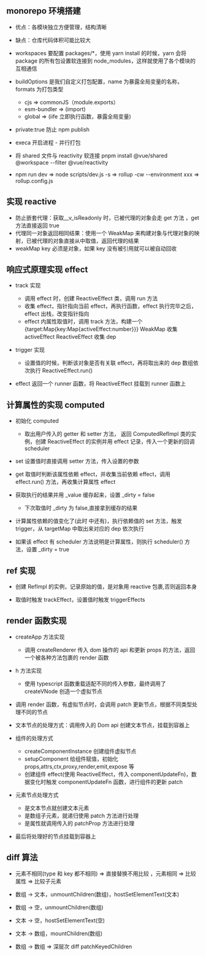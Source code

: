 ## monorepo 环境搭建

- 优点：各模块独立方便管理，结构清晰
- 缺点：仓库代码体积可能比较大

- workspaces 要配置 packages/\*，使用 yarn install 的时候，yarn 会将 package 的所有包设置软连接到 node_modules，这样就使用了各个模块的互相通信

- buildOptions 是我们自定义打包配置，name 为暴露全局变量的名称，formats 为打包类型

  - cjs => commonJS（module.exports）
  - esm-bundler => (import)
  - global => (iife 立即执行函数，暴露全局变量)

- private:true 防止 npm publish
- execa 开启进程 - 并行打包

- 将 shared 文件与 reactivity 软连接 pnpm install @vue/shared @workspace --filter @vue/reactivity

- npm run dev => node scripts/dev.js -s => rollup -cw --environment xxx => rollup.config.js

## 实现 reactive

- 防止嵌套代理：获取\_\_v_isReadonly 时，已被代理的对象会走 get 方法 ，get 方法直接返回 true
- 代理同一对象返回相同结果：使用一个 WeakMap 来构建对象与代理对象的映射，已被代理的对象直接从中取值，返回代理的结果
- weakMap key 必须是对象，如果 key 没有被引用就可以被自动回收

## 响应式原理实现 effect

- track 实现

  - 调用 effect 时，创建 ReactiveEffect 类，调用 run 方法
  - 收集 effect，指针指向当前 effect，再执行函数，effect 执行完毕之后，effect 出栈，改变指针指向
  - effect 内属性取值时，调用 track 方法，构建一个 {target:Map{key:Map{activeEffect:number}}} WeakMap 收集 activeEffect ReactiveEffect 收集 dep

- trigger 实现

  - 设置值的时候，判断该对象是否有关联 effect，再将取出来的 dep 数组依次执行 ReactiveEffect.run()

- effect 返回一个 runner 函数，将 ReactiveEffect 挂载到 runner 函数上

## 计算属性的实现 computed

- 初始化 computed

  - 取出用户传入的 getter 和 setter 方法， 返回 ComputedRefImpl 类的实例，创建 ReactiveEffect 的实例并用 effect 记录，传入一个更新的回调 scheduler

- set 设置值时直接调用 setter 方法，传入设置的参数

- get 取值时判断该属性依赖 effect，并收集当前依赖 effect，调用 effect.run() 方法，再收集计算属性 effect
- 获取执行的结果并用 \_value 缓存起来，设置 \_dirty = false

  - 下次取值时 \_dirty 为 false,直接拿到缓存的结果

- 计算属性依赖的值变化了(此时 中还有)，执行依赖值的 set 方法，触发 trigger，从 targetMap 中取出来对应的 dep 依次执行
- 如果该 effect 有 scheduler 方法说明是计算属性，则执行 scheduler() 方法，设置 \_dirty = true

## ref 实现

- 创建 RefImpl 的实例，记录原始的值，是对象用 reactive 包裹,否则返回本身

- 取值时触发 trackEffect，设置值时触发 triggerEffects

## render 函数实现

- createApp 方法实现

  - 调用 createRenderer 传入 dom 操作的 api 和更新 props 的方法，返回一个被各种方法包裹的 render 函数

- h 方法实现

  - 使用 typescript 函数重载适配不同的传入参数，最终调用了 createVNode 创造一个虚拟节点

- 调用 render 函数，有虚拟节点时，会调用 patch 更新节点，根据不同类型处理不同的节点

- 文本节点的处理方式：调用传入的 Dom api 创建文本节点，挂载到容器上

- 组件的处理方式

  - createComponentInstance 创建组件虚拟节点
  - setupComponent 给组件赋值，初始化 props,attrs,ctx,proxy,render,emit,expose 等
  - 创建组件 effect(使用 ReactiveEffect，传入 componentUpdateFn)，数据变化时触发 componentUpdateFn 函数，进行组件的更新 patch

- 元素节点处理方式

  - 是文本节点就创建文本元素
  - 是数组子元素，就递归使用 patch 方法进行处理
  - 是属性就调用传入的 patchProp 方法进行处理

- 最后将处理好的节点挂载到容器上

## diff 算法

- 元素不相同(type 和 key 都不相同) => 直接替换不用比较 ，元素相同 => 比较属性 => 比较子元素

- 数组 -> 文本，unmountChildren(数组)，hostSetElementText(文本)

- 数组 -> 空，unmountChildren(数组)

- 文本 -> 空，hostSetElementText(空)

- 文本 -> 数组，mountChildren(数组)

- 数组 -> 数组 => 深层次 diff patchKeyedChildren
